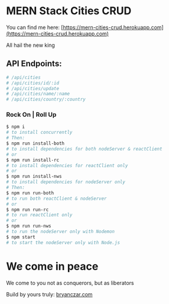 # MERN Stack Cities CRUD

You can find me here:
[https://mern-cities-crud.herokuapp.com](https://mern-cities-crud.herokuapp.com)

All hail the new king

## API Endpoints:
```sh
# /api/cities
# /api/cities/id/:id
# /api/cities/update
# /api/cities/name/:name
# /api/cities/country/:country
```

### Rock On | Roll Up

```sh
$ npm i
# to install concurrently
# Then:
$ npm run install-both
# to install dependencies for both nodeServer & reactClient
# or
$ npm run install-rc
# to install dependencies for reactClient only
# or
$ npm run install-nws
# to install dependencies for nodeServer only
# Then:
$ npm run run-both
# to run both reactClient & nodeServer
# or
$ npm run run-rc
# to run reactClient only
# or
$ npm run run-nws
# to run the nodeServer only with Nodemon
$ npm start
# to start the nodeServer only with Node.js
```

# We come in peace

We come to you not as conquerors, but as liberators

Build by yours truly:
[bryanczar.com](https://bryanczar.com)

